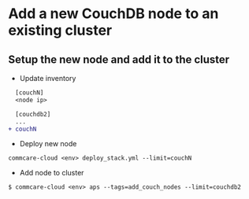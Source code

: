 # Add a new CouchDB node to an existing cluster

## Setup the new node and add it to the cluster
* Update inventory

```diff
  [couchN]
  <node ip>

  [couchdb2]
  ...
+ couchN
```

* Deploy new node

```
commcare-cloud <env> deploy_stack.yml --limit=couchN
```

* Add node to cluster

```
$ commcare-cloud <env> aps --tags=add_couch_nodes --limit=couchdb2
```
